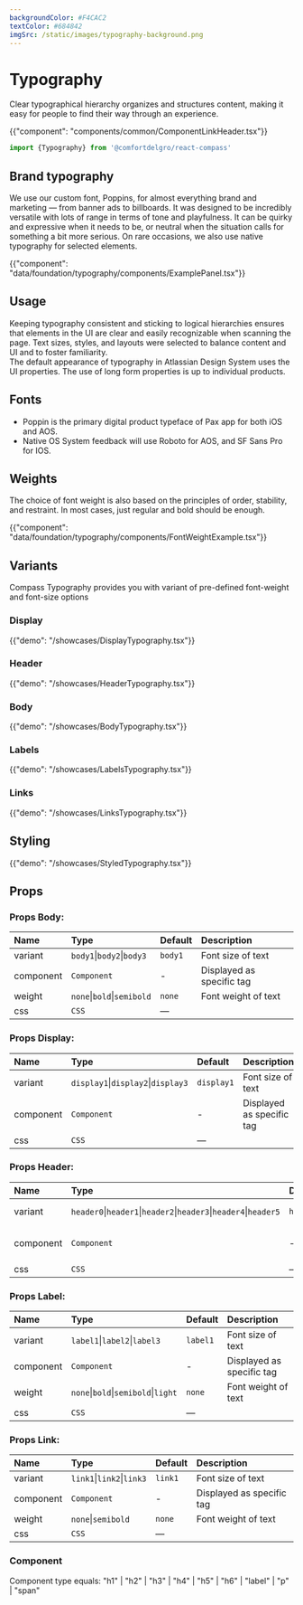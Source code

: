 ```yaml
---
backgroundColor: #F4CAC2
textColor: #684842
imgSrc: /static/images/typography-background.png
---
```


# Typography

<p class="description hidden">Clear typographical hierarchy organizes and structures content, making it easy for people to find their way through an experience.</p>

{{"component": "components/common/ComponentLinkHeader.tsx"}}

```jsx
import {Typography} from '@comfortdelgro/react-compass'
```


## Brand typography

<p>
  We use our custom font, Poppins, for almost everything brand and marketing — from banner ads to billboards. It was designed to be incredibly versatile with lots of range in terms of tone and playfulness. It can be quirky and expressive when it needs to be, or neutral when the situation calls for something a bit more serious. On rare occasions, we also use native typography for selected elements.
</p>

{{"component": "data/foundation/typography/components/ExamplePanel.tsx"}}

## Usage

<p>
  Keeping typography consistent and sticking to logical hierarchies ensures that elements in the UI are clear and easily recognizable when scanning the page. Text sizes, styles, and layouts were selected to balance content and UI and to foster familiarity.
  <br/>
  The default appearance of typography in Atlassian Design System uses the UI properties. The use of long form properties is up to individual products.
</p>

## Fonts

- Poppin is the primary digital product typeface of Pax app for both iOS and AOS.
- Native OS System feedback will use Roboto for AOS, and SF Sans Pro for IOS.

## Weights

<p>
  The choice of font weight is also based on the principles of order, stability, and restraint. In most cases, just regular and bold should be enough.
</P>

{{"component": "data/foundation/typography/components/FontWeightExample.tsx"}}

## Variants

Compass Typography provides you with variant of pre-defined font-weight and font-size options

### Display

{{"demo": "/showcases/DisplayTypography.tsx"}}

### Header

{{"demo": "/showcases/HeaderTypography.tsx"}}

### Body

{{"demo": "/showcases/BodyTypography.tsx"}}

### Labels

{{"demo": "/showcases/LabelsTypography.tsx"}}

### Links

{{"demo": "/showcases/LinksTypography.tsx"}}

## Styling

{{"demo": "/showcases/StyledTypography.tsx"}}

## Props

### Props Body:

| Name      | Type                       | Default | Description               |
| :-------- | :------------------------- | :------ | :------------------------ |
| variant   | `body1`\|`body2`\|`body3`  | `body1` | Font size of text         |
| component | `Component`                | -       | Displayed as specific tag |
| weight    | `none`\|`bold`\|`semibold` | `none`  | Font weight of text       |
| css       | `CSS`                      | —       |                           |

### Props Display:

| Name      | Type                               | Default    | Description               |
| :-------- | :--------------------------------- | :--------- | :------------------------ |
| variant   | `display1`\|`display2`\|`display3` | `display1` | Font size of text         |
| component | `Component`                        | -          | Displayed as specific tag |
| css       | `CSS`                              | —          |                           |

### Props Header:

| Name      | Type                                                             | Default   | Description               |
| :-------- | :--------------------------------------------------------------- | :-------- | :------------------------ |
| variant   | `header0`\|`header1`\|`header2`\|`header3`\|`header4`\|`header5` | `header1` | Font size of text         |
| component | `Component`                                                      | -         | Displayed as specific tag |
| css       | `CSS`                                                            | —         |                           |

### Props Label:

| Name      | Type                                | Default  | Description               |
| :-------- | :---------------------------------- | :------- | :------------------------ |
| variant   | `label1`\|`label2`\|`label3`        | `label1` | Font size of text         |
| component | `Component`                         | -        | Displayed as specific tag |
| weight    | `none`\|`bold`\|`semibold`\|`light` | `none`   | Font weight of text       |
| css       | `CSS`                               | —        |                           |

### Props Link:

| Name      | Type                      | Default | Description               |
| :-------- | :------------------------ | :------ | :------------------------ |
| variant   | `link1`\|`link2`\|`link3` | `link1` | Font size of text         |
| component | `Component`               | -       | Displayed as specific tag |
| weight    | `none`\|`semibold`        | `none`  | Font weight of text       |
| css       | `CSS`                     | —       |                           |

### Component

Component type equals: "h1" | "h2" | "h3" | "h4" | "h5" | "h6" | "label" | "p" | "span"
